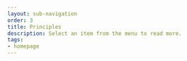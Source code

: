 ```yaml
---
layout: sub-navigation
order: 3
title: Principles
description: Select an item from the menu to read more.
tags:
- homepage
---
```

